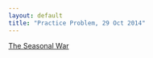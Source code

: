 ```yaml
---
layout: default
title: "Practice Problem, 29 Oct 2014"
---
```


[The Seasonal War](seasonalwar.html)
